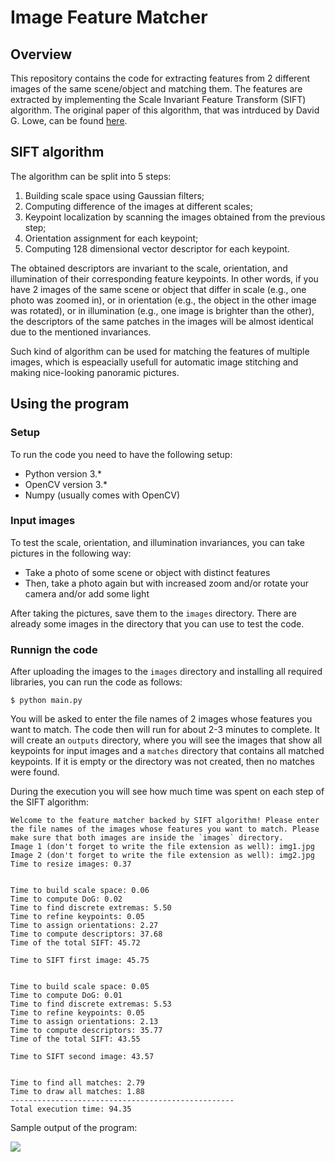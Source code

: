 # Image Feature Matcher

## Overview

This repository contains the code for extracting features from 2 different images of the same scene/object and matching them. The features are extracted by implementing the Scale Invariant Feature Transform (SIFT) algorithm. The original paper of this algorithm, that was intrduced by David G. Lowe, can be found [here](https://www.cs.ubc.ca/~lowe/papers/ijcv04.pdf).

## SIFT algorithm

The algorithm can be split into 5 steps:

1.  Building scale space using Gaussian filters;
2.  Computing difference of the images at different scales;
3.  Keypoint localization by scanning the images obtained from the previous step;
4.  Orientation assignment for each keypoint;
5.  Computing 128 dimensional vector descriptor for each keypoint.

The obtained descriptors are invariant to the scale, orientation, and illumination of their corresponding feature keypoints. In other words, if you have 2 images of the same scene or object that differ in scale (e.g., one photo was zoomed in), or in orientation (e.g., the object in the other image was rotated), or in illumination (e.g., one image is brighter than the other), the descriptors of the same patches in the images will be almost identical due to the mentioned invariances. 

Such kind of algorithm can be used for matching the features of multiple images, which is espeacially usefull for automatic image stitching and making nice-looking panoramic pictures.

## Using the program

### Setup

To run the code you need to have the following setup:

*   Python version 3.*
*   OpenCV version 3.*
*   Numpy (usually comes with OpenCV)

### Input images

To test the scale, orientation, and illumination invariances, you can take pictures in the following way:

*   Take a photo of some scene or object with distinct features
*   Then, take a photo again but with increased zoom and/or rotate your camera and/or add some light

After taking the pictures, save them to the `images` directory. There are already some images in the directory that you can use to test the code.

### Runnign the code

After uploading the images to the `images` directory and installing all required libraries, you can run the code as follows:

`$ python main.py`

You will be asked to enter the file names of 2 images whose features you want to match. The code then will run for about 2-3 minutes to complete. It will create an `outputs` directory, where you will see the images that show all keypoints for input images and a `matches` directory that contains all matched keypoints. If it is empty or the directory was not created, then no matches were found.

During the execution you will see how much time was spent on each step of the SIFT algorithm:

```
Welcome to the feature matcher backed by SIFT algorithm! Please enter the file names of the images whose features you want to match. Please make sure that both images are inside the `images` directory.
Image 1 (don't forget to write the file extension as well): img1.jpg 
Image 2 (don't forget to write the file extension as well): img2.jpg
Time to resize images: 0.37


Time to build scale space: 0.06
Time to compute DoG: 0.02
Time to find discrete extremas: 5.50
Time to refine keypoints: 0.05
Time to assign orientations: 2.27
Time to compute descriptors: 37.68
Time of the total SIFT: 45.72

Time to SIFT first image: 45.75


Time to build scale space: 0.05
Time to compute DoG: 0.01
Time to find discrete extremas: 5.53
Time to refine keypoints: 0.05
Time to assign orientations: 2.13
Time to compute descriptors: 35.77
Time of the total SIFT: 43.55

Time to SIFT second image: 43.57


Time to find all matches: 2.79
Time to draw all matches: 1.88
--------------------------------------------------
Total execution time: 94.35
```

Sample output of the program:

![](exapmle.jpg)